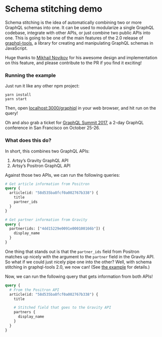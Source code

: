 # Schema stitching demo

Schema stitching is the idea of automatically combining two or more GraphQL schemas into one. It can be used to modularize a single GraphQL codebase, integrate with other APIs, or just combine two public APIs into one. This is going to be one of the main features of the 2.0 release of [graphql-tools](https://github.com/apollographql/graphql-tools/pull/382), a library for creating and manipulating GraphQL schemas in JavaScript.

Huge thanks to [Mikhail Novikov](https://github.com/freiksenet) for his awesome design and implementation on this feature, and please contribute to the PR if you find it exciting!

### Running the example

Just run it like any other npm project:

```
yarn install
yarn start
```

Then, open [localhost:3000/graphiql](http://localhost:3000/graphiql) in your web browser, and hit run on the query!

Oh and also grab a ticket for [GraphQL Summit 2017](https://summit.graphql.com/), a 2-day GraphQL conference in San Francisco on October 25-26.

### What does this do?

In short, this combines two GraphQL APIs:

1. Artsy’s Gravity GraphQL API
2. Artsy’s Positron GraphQL API

Against those two APIs, we can run the following queries:

```graphql
# Get article information from Positron
query {
  article(id: "58d535ba8fcf0a002767b338") {
    title
    partner_ids
  }
}

# Get partner information from Gravity
query {
  partner(ids: ["4dd15229e0091e000100166b"]) {
    display_name
  }
}
```

One thing that stands out is that the `partner_ids` field from Positron matches up nicely with the argument to the `partner` field in the Gravity API. So what if we could just nicely pipe one into the other? Well, with schema stitching in graphql-tools 2.0, we now can! (See [the example](index.ts) for details.)

Now, we can run the following query that gets information from both APIs!

```graphql
query {
  # From the Positron API
  article(id: "58d535ba8fcf0a002767b338") {
    title

    # Stitched field that goes to the Gravity API
    partners {
      display_name
    }
  }
}
```
